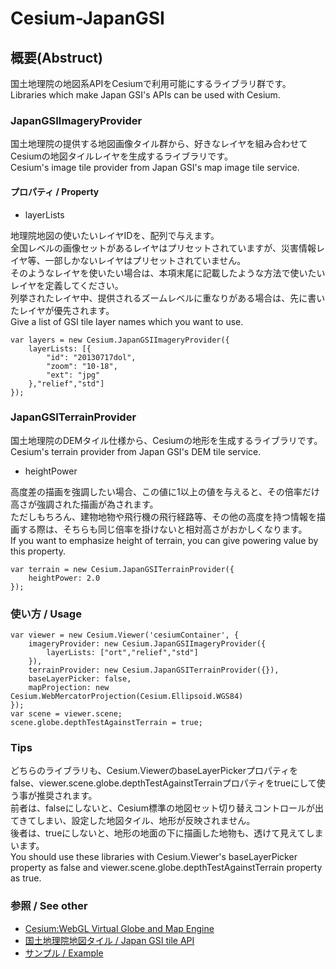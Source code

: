 Cesium-JapanGSI
===============

概要(Abstruct)
--------------

国土地理院の地図系APIをCesiumで利用可能にするライブラリ群です。  
Libraries which make Japan GSI's APIs can be used with Cesium. 

### JapanGSIImageryProvider

国土地理院の提供する地図画像タイル群から、好きなレイヤを組み合わせてCesiumの地図タイルレイヤを生成するライブラリです。  
Cesium's image tile provider from Japan GSI's map image tile service.

#### プロパティ / Property 

* layerLists

地理院地図の使いたいレイヤIDを、配列で与えます。  
全国レベルの画像セットがあるレイヤはプリセットされていますが、災害情報レイヤ等、一部しかないレイヤはプリセットされていません。  
そのようなレイヤを使いたい場合は、本項末尾に記載したような方法で使いたいレイヤを定義してください。  
列挙されたレイヤ中、提供されるズームレベルに重なりがある場合は、先に書いたレイヤが優先されます。  
Give a list of GSI tile layer names which you want to use.

    var layers = new Cesium.JapanGSIImageryProvider({
        layerLists: [{
            "id": "20130717dol",
            "zoom": "10-18",
            "ext": "jpg"
        },"relief","std"]
    });

### JapanGSITerrainProvider

国土地理院のDEMタイル仕様から、Cesiumの地形を生成するライブラリです。  
Cesium's terrain provider from Japan GSI's DEM tile service.

* heightPower

高度差の描画を強調したい場合、この値に1以上の値を与えると、その倍率だけ高さが強調された描画が為されます。  
ただしもちろん、建物地物や飛行機の飛行経路等、その他の高度を持つ情報を描画する際は、そちらも同じ倍率を掛けないと相対高さがおかしくなります。  
If you want to emphasize height of terrain, you can give powering value by this property.

    var terrain = new Cesium.JapanGSITerrainProvider({
        heightPower: 2.0
    });

### 使い方 / Usage

    var viewer = new Cesium.Viewer('cesiumContainer', {
        imageryProvider: new Cesium.JapanGSIImageryProvider({
            layerLists: ["ort","relief","std"]
        }),
        terrainProvider: new Cesium.JapanGSITerrainProvider({}),
        baseLayerPicker: false,
        mapProjection: new Cesium.WebMercatorProjection(Cesium.Ellipsoid.WGS84)
    });
    var scene = viewer.scene;
    scene.globe.depthTestAgainstTerrain = true;

### Tips

どちらのライブラリも、Cesium.ViewerのbaseLayerPickerプロパティをfalse、viewer.scene.globe.depthTestAgainstTerrainプロパティをtrueにして使う事が推奨されます。  
前者は、falseにしないと、Cesium標準の地図セット切り替えコントロールが出てきてしまい、設定した地図タイル、地形が反映されません。  
後者は、trueにしないと、地形の地面の下に描画した地物も、透けて見えてしまいます。  
You should use these libraries with Cesium.Viewer's baseLayerPicker property as false and viewer.scene.globe.depthTestAgainstTerrain property as true.

### 参照 / See other

* [Cesium:WebGL Virtual Globe and Map Engine](http://cesiumjs.org/index.html)
* [国土地理院地図タイル / Japan GSI tile API](http://portal.cyberjapan.jp/help/development/ichiran.html)
* [サンプル / Example](http://t.tilemap.jp.s3.amazonaws.com/cesium/index.html)




